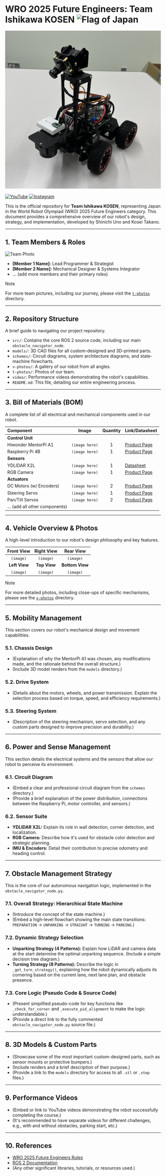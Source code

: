 # WRO 2025 Future Engineers: Team Ishikawa KOSEN <img src="https://upload.wikimedia.org/wikipedia/en/9/9e/Flag_of_Japan.svg" alt="Flag of Japan" width="30"/>

<!-- A captivating main image of your robot -->
![Main Robot Image](./v-photos/main_view.jpg)

<!-- Social media badges (optional but nice) -->
[![YouTube](https://img.shields.io/badge/YouTube-%23FF0000.svg?style=for-the-badge&logo=youtube&logoColor=white)](https://youtube.com/your-channel-link)
[![Instagram](https://img.shields.io/badge/Instagram-%23E4405F.svg?style=for-the-badge&logo=instagram&logoColor=white)](https://instagram.com/your-profile-link)

This is the official repository for **Team Ishikawa KOSEN**, representing Japan in the World Robot Olympiad (WRO) 2025 Future Engineers category. This document provides a comprehensive overview of our robot's design, strategy, and implementation, developed by Shinichi Uno and Kosei Takano.

---

## 1. Team Members & Roles

<!-- A formal picture of the team -->
![Team Photo](t-photos/team_formal.jpg)

*   **[Member 1 Name]:** Lead Programmer & Strategist
*   **[Member 2 Name]:** Mechanical Designer & Systems Integrator
*   ... (add more members and their primary roles)

> [!NOTE]
> For more team pictures, including our journey, please visit the [`t-photos`](./t-photos) directory.

---

## 2. Repository Structure

A brief guide to navigating our project repository.

*   `src/`: Contains the core ROS 2 source code, including our main `obstacle_navigator_node`.
*   `models/`: 3D CAD files for all custom-designed and 3D-printed parts.
*   `schemes/`: Circuit diagrams, system architecture diagrams, and state-machine flowcharts.
*   `v-photos/`: A gallery of our robot from all angles.
*   `t-photos/`: Photos of our team.
*   `video/`: Performance videos demonstrating the robot's capabilities.
*   `README.md`: This file, detailing our entire engineering process.

---

## 3. Bill of Materials (BOM)

A complete list of all electrical and mechanical components used in our robot.

| Component | Image | Quantity | Link/Datasheet |
| :--- | :---: | :---: | :--- |
| **Control Unit** | | | |
| Hiwonder MentorPi A1 | `(image here)` | 1 | [Product Page](link) |
| Raspberry Pi 4B | `(image here)` | 1 | [Product Page](link) |
| **Sensors** | | | |
| YDLIDAR X2L | `(image here)` | 1 | [Datasheet](link) |
| RGB Camera | `(image here)` | 1 | [Product Page](link) |
| **Actuators** | | | |
| DC Motors (w/ Encoders) | `(image here)` | 2 | [Product Page](link) |
| Steering Servo | `(image here)` | 1 | [Product Page](link) |
| Pan/Tilt Servos | `(image here)` | 2 | [Product Page](link) |
| ... (add all other components) | | | |

---

## 4. Vehicle Overview & Photos

A high-level introduction to our robot's design philosophy and key features.

| Front View | Right View | Rear View |
| :---: | :---: | :---: |
| `(image)` | `(image)` | `(image)` |
| **Left View** | **Top View** | **Bottom View** |
| `(image)` | `(image)` | `(image)` |

> [!NOTE]
> For more detailed photos, including close-ups of specific mechanisms, please see the [`v-photos`](./v-photos) directory.

---

## 5. Mobility Management

This section covers our robot's mechanical design and movement capabilities.

### 5.1. Chassis Design
*   (Explanation of why the MentorPi A1 was chosen, any modifications made, and the rationale behind the overall structure.)
*   (Include 3D model renders from the `models` directory.)

### 5.2. Drive System
*   (Details about the motors, wheels, and power transmission. Explain the selection process based on torque, speed, and efficiency requirements.)

### 5.3. Steering System
*   (Description of the steering mechanism, servo selection, and any custom parts designed to improve precision and durability.)

---

## 6. Power and Sense Management

This section details the electrical systems and the sensors that allow our robot to perceive its environment.

### 6.1. Circuit Diagram
*   (Embed a clear and professional circuit diagram from the `schemes` directory.)
*   (Provide a brief explanation of the power distribution, connections between the Raspberry Pi, motor controller, and sensors.)

### 6.2. Sensor Suite
*   **YDLIDAR X2L:** Explain its role in wall detection, corner detection, and localization.
*   **RGB Camera:** Describe how it's used for obstacle color detection and strategic planning.
*   **IMU & Encoders:** Detail their contribution to precise odometry and heading control.

---

## 7. Obstacle Management Strategy

This is the core of our autonomous navigation logic, implemented in the `obstacle_navigator_node.py`.

### 7.1. Overall Strategy: Hierarchical State Machine
*   (Introduce the concept of the state machine.)
*   (Embed a high-level flowchart showing the main state transitions: `PREPARATION` -> `UNPARKING` -> `STRAIGHT` -> `TURNING` -> `PARKING`.)

### 7.2. Dynamic Strategy Selection
*   **Unparking Strategy (4 Patterns):** Explain how LiDAR and camera data at the start determine the optimal unparking sequence. (Include a simple decision tree diagram.)
*   **Turning Strategy (8 Patterns):** Describe the logic in `_get_turn_strategy()`, explaining how the robot dynamically adjusts its cornering based on the current lane, next lane plan, and obstacle presence.

### 7.3. Core Logic (Pseudo Code & Source Code)
*   (Present simplified pseudo-code for key functions like `_check_for_corner` and `_execute_pid_alignment` to make the logic understandable.)
*   (Provide a direct link to the fully commented `obstacle_navigator_node.py` source file.)

---

## 8. 3D Models & Custom Parts

*   (Showcase some of the most important custom-designed parts, such as sensor mounts or protective bumpers.)
*   (Include renders and a brief description of their purpose.)
*   (Provide a link to the `models` directory for access to all `.stl` or `.step` files.)

---

## 9. Performance Videos

*   (Embed or link to YouTube videos demonstrating the robot successfully completing the course.)
*   (It's recommended to have separate videos for different challenges, e.g., with and without obstacles, parking start, etc.)

---

## 10. References

*   [WRO 2025 Future Engineers Rules](link-to-rules)
*   [ROS 2 Documentation](https://docs.ros.org/)
*   (Any other significant libraries, tutorials, or resources used.)